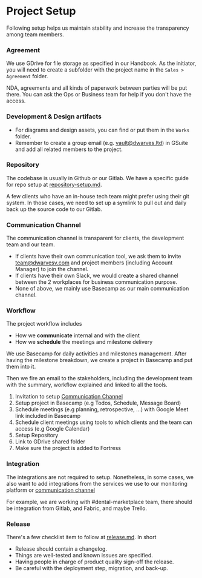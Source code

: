 # Project Setup
Following setup helps us maintain stability and increase the transparency among team members.

### Agreement
We use GDrive for file storage as specified in our Handbook. As the initiator, you will need to create a subfolder with the project name in the `Sales > Agreement` folder.

NDA, agreements and all kinds of paperwork between parties will be put there. You can ask the Ops or Business team for help if you don't have the access.

### Development & Design artifacts
- For diagrams and design assets, you can find or put them in the `Works` folder.
- Remember to create a group email (e.g. vault@dwarves.ltd) in GSuite and add all related members to the project.

### Repository
The codebase is usually in Github or our Gitlab. We have a specific guide for repo setup at [repository-setup.md](./setup-repository.md).

A few clients who have an in-house tech team might prefer using their git system. In those cases, we need to set up a symlink to pull out and daily back up the source code to our Gitlab.

### Communication Channel
The communication channel is transparent for clients, the development team and our team.

- If clients have their own communication tool, we ask them to invite team@dwarvesv.com and project members (including Account Manager) to join the channel.
- If clients have their own Slack, we would create a shared channel between the 2 workplaces for business communication purpose.
- None of above, we mainly use Basecamp as our main communication channel.

### Workflow
The project workflow includes

- How we **communicate** internal and with the client
- How we **schedule** the meetings and milestone delivery

We use Basecamp for daily activities and milestones management. After having the milestone breakdown, we create a project in Basecamp and put them into it.

Then we fire an email to the stakeholders, including the development team with the summary, workflow explained and linked to all the tools.

1. Invitation to setup [Communication Channel](#communication-channel)
2. Setup project in Basecamp (e.g Todos, Schedule, Message Board)
3. Schedule meetings (e.g planning, retrospective, ...) with Google Meet link included in Basecamp
4. Schedule client meetings using tools to which clients and the team can access (e.g Google Calendar)
5. Setup Repository
6. Link to GDrive shared folder
7. Make sure the project is added to Fortress

### Integration
The integrations are not required to setup. Nonetheless, in some cases, we also want to add integrations from the services we use to our monitoring platform or [communication channel](#communication-channel)

For example, we are working with #dental-marketplace team, there should be integration from Gitlab, and Fabric, and maybe Trello.

### Release
There's a few checklist item to follow at [release.md](./release.md). In short

- Release should contain a changelog.
- Things are well-tested and known issues are specified.
- Having people in charge of product quality sign-off the release.
- Be careful with the deployment step, migration, and back-up.
